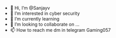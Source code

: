 - 👋 Hi, I’m @Sanjayv
- 👀 I’m interested in cyber security 
- 🌱 I’m currently learning 
- 💞️ I’m looking to collaborate on ...
- 📫 How to reach me dm in telegram Gaming057

<!---
Sanjayv-cloud/Sanjayv-cloud is a ✨ special ✨ repository because its `README.md` (this file) appears on your GitHub profile.
You can click the Preview link to take a look at your changes.
--->
